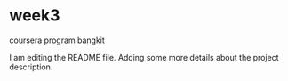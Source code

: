 # week3
coursera program bangkit

I am editing the README file. Adding some more details about the project description.
